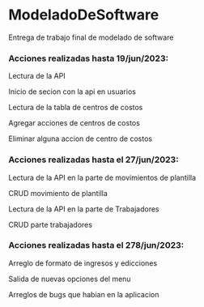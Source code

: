 # ModeladoDeSoftware
Entrega de trabajo final de modelado de software

<h3>Acciones realizadas hasta 19/jun/2023:</h3> 

<p>Lectura de la API</p>
<p>Inicio de secion con la api en usuarios</p>
<p>Lectura de la tabla de centros de costos</p>
<p>Agregar acciones de centros de costos</p>
<p>Eliminar alguna accion de centro de costos</p>


<h3>Acciones realizadas hasta el 27/jun/2023:</h3>

<p>Lectura de la API en la parte de movimientos de plantilla</p>
<p>CRUD movimiento de plantilla</p>
<p>Lectura de la API en la parte de Trabajadores</p>
<p>CRUD parte trabajadores</p>

<h3>Acciones realizadas hasta el 278/jun/2023:</h3>

<p>Arreglo de formato de ingresos y edicciones</p>
<p>Salida de nuevas opciones del menu</p>
<p>Arreglos de bugs que habian en la aplicacion</p>
